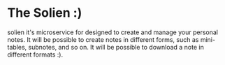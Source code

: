 The Solien :)
===========

solien it's microservice for designed to create and manage your personal notes. It will be possible to create notes in different forms, such as mini-tables, subnotes, and so on. It will be possible to download a note in different formats :). 
